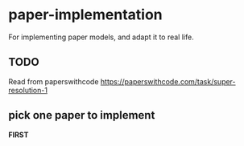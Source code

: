 # paper-implementation
For implementing paper models, and adapt it to real life. <br />

**TODO** <br />
---
Read from paperswithcode
https://paperswithcode.com/task/super-resolution-1

pick one paper to implement
---

**FIRST** <br />

